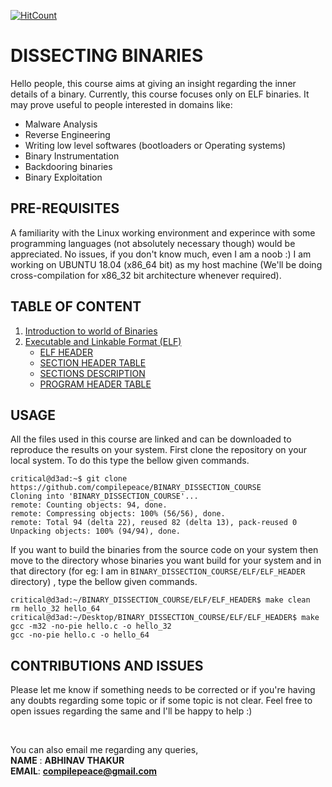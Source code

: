 [![HitCount](http://hits.dwyl.io/{username}/{project}.svg)](http://hits.dwyl.io/{username}/{project})

# DISSECTING BINARIES
Hello people, this course aims at giving an insight regarding the inner details of a binary. Currently, this course focuses only on ELF binaries. It may prove useful to people interested in domains like:
- Malware Analysis
- Reverse Engineering
- Writing low level softwares (bootloaders or Operating systems)
- Binary Instrumentation
- Backdooring binaries
- Binary Exploitation



## PRE-REQUISITES
A familiarity with the Linux working environment and experince with some programming languages (not absolutely necessary though) would be appreciated. No issues, if you don't know much, even I am a noob :) I am working on UBUNTU 18.04 (x86_64 bit) as my host machine (We'll be doing cross-compilation for x86_32 bit architecture whenever required). 


## TABLE OF CONTENT
1. [Introduction to world of Binaries] 
2. [Executable and Linkable Format (ELF)] 
   * [ELF HEADER] 
   * [SECTION HEADER TABLE]
   * [SECTIONS DESCRIPTION] 
   * [PROGRAM HEADER TABLE]
  

## USAGE
All the files used in this course are linked and can be downloaded to reproduce the results on your system. First clone the repository on your local system. To do this type the bellow given commands.

```shell
critical@d3ad:~$ git clone https://github.com/compilepeace/BINARY_DISSECTION_COURSE
Cloning into 'BINARY_DISSECTION_COURSE'...
remote: Counting objects: 94, done.
remote: Compressing objects: 100% (56/56), done.
remote: Total 94 (delta 22), reused 82 (delta 13), pack-reused 0
Unpacking objects: 100% (94/94), done.
```

If you want to build the binaries from the source code on your system then move to the directory whose binaries you want build for your system and in that directory (for eg: I am in `BINARY_DISSECTION_COURSE/ELF/ELF_HEADER` directory) , type the bellow given commands.

```shell
critical@d3ad:~/BINARY_DISSECTION_COURSE/ELF/ELF_HEADER$ make clean
rm hello_32 hello_64 
critical@d3ad:~/Desktop/BINARY_DISSECTION_COURSE/ELF/ELF_HEADER$ make
gcc -m32 -no-pie hello.c -o hello_32 
gcc -no-pie hello.c -o hello_64 
```

## CONTRIBUTIONS AND ISSUES
Please let me know if something needs to be corrected or if you're having any doubts regarding some topic or if some topic is not clear. Feel free to open issues regarding the same and I'll be happy to help :)

<br>

You can also email me regarding any queries,<br>
**NAME** : **ABHINAV THAKUR**<br>
**EMAIL**: **compilepeace@gmail.com**

[Introduction to world of Binaries]: ./Introduction/Introduction.md
[Executable and Linkable Format (ELF)]: ./ELF/ELF.md
[ELF HEADER]: ./ELF/ELF_HEADER/ELF_HEADER.md
[SECTION HEADER TABLE]: ./ELF/SECTION_HEADER_TABLE/SHT.md
[SECTIONS DESCRIPTION]: ./ELF/SECTION_HEADER_TABLE/SECTIONS_DESCRIPTION/SECTIONS_DESCRIPTION.md
[PROGRAM HEADER TABLE]: ./ELF/PROGRAM_HEADER_TABLE/PHT.md
[RELOCATIONS]: ./ELF/RELOCATIONS/RELOCATIONS.md 
[SECTIONS]: ./ELF/SECTIONS/SECTIONS.md
[SEGMENTS]: ./ELF/SEGMENTS/SEGMENTS.md


